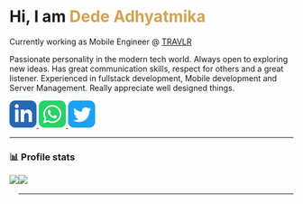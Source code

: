 <h1>Hi, I am <span style="color:rgb(210, 164, 82);">Dede Adhyatmika</span></h1>

<p>Currently working as Mobile Engineer @ <a href="https://www.10travlr.com.au/" target="_blank">TRAVLR</a></p>
<p>Passionate personality in the modern tech world. Always open to exploring new ideas. Has great communication skills, respect for others and a great listener. Experienced in fullstack development, Mobile development and Server Management. Really appreciate well designed things.</p>

<p>
  <a href="https://www.linkedin.com/in/ptdede/" rel="noreferrer" target="_blank" aria-label="linkedin website">
    <img src="./github-assets/social-linkedin.svg"/>
  </a>

  <a href="tel:+6282111112365" rel="noreferrer" target="_blank" aria-label="call dede">
    <img src="./github-assets/social-whatsapp.svg"/>
  </a>

  <a href="https://twitter.com/ptdede" rel="noreferrer" target="_blank" aria-label="twitter website">
    <img src="./github-assets/social-twitter.svg"/>
  </a>
</p>

---

### 📊 Profile stats

<img align="left" height="170em" src="https://github-readme-stats.vercel.app/api?username=ptdede&show_icons=true&title_color=fff&icon_color=79ff97&text_color=9f9f9f&bg_color=151515" />

<img height="170em" src="https://github-readme-stats.vercel.app/api/top-langs/?username=ptdede&show_icons=true&title_color=fff&icon_color=79ff97&text_color=9f9f9f&bg_color=151515&layout=compact&langs_count=7" />

---
